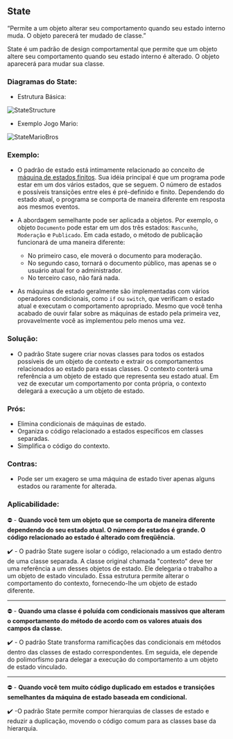 ## State

“Permite a um objeto alterar seu comportamento quando seu estado interno muda. O objeto parecerá ter mudado de classe.”

State é um padrão de design comportamental que permite que um objeto altere seu comportamento quando seu estado interno é alterado. O objeto aparecerá para mudar sua classe.

### Diagramas do State:
* Estrutura Básica:

![StateStructure](https://refactoring.guru/images/patterns/diagrams/state/structure.png)

* Exemplo Jogo Mario:

![StateMarioBros](https://brizeno.files.wordpress.com/2011/11/state.png?w=682)

### Exemplo:
 - O padrão de estado está intimamente relacionado ao conceito de [máquina de estados finitos](https://pt.wikipedia.org/wiki/M%C3%A1quina_de_estados_finita).
   Sua idéia principal é que um programa pode estar em um dos vários estados, que se seguem. O número de estados e possíveis transições entre eles é pré-definido e finito. Dependendo do estado atual, o programa se comporta de maneira diferente em resposta aos mesmos eventos.

 - A abordagem semelhante pode ser aplicada a objetos. Por exemplo, o objeto `Documento` pode estar em um dos três estados: `Rascunho`, `Moderação` e `Publicado`. Em cada estado, o método de publicação funcionará de uma maneira diferente:
   - No primeiro caso, ele moverá o documento para moderação.
   - No segundo caso, tornará o documento público, mas apenas se o usuário atual for o administrador.
   - No terceiro caso, não fará nada.
 
 - As máquinas de estado geralmente são implementadas com vários operadores condicionais, como `if` ou `switch`, que verificam o estado atual e executam o comportamento apropriado. Mesmo que você tenha acabado de ouvir falar sobre as máquinas de estado pela primeira vez, provavelmente você as implementou pelo menos uma vez.

### Solução:
 - O padrão State sugere criar novas classes para todos os estados possíveis de um objeto de contexto e extrair os comportamentos relacionados ao estado para essas classes.
 O contexto conterá uma referência a um objeto de estado que representa seu estado atual. Em vez de executar um comportamento por conta própria, o contexto delegará a execução a um objeto de estado.

### Prós:
 - Elimina condicionais de máquinas de estado.
 - Organiza o código relacionado a estados específicos em classes separadas.
 - Simplifica o código do contexto.


### Contras:
 - Pode ser um exagero se uma máquina de estado tiver apenas alguns estados ou raramente for alterada.

### Aplicabilidade:
 :no_entry: - __Quando você tem um objeto que se comporta de maneira diferente dependendo do seu estado atual. O número de estados é grande. O código relacionado ao estado é alterado com freqüência.__
 
 :heavy_check_mark: - O padrão State sugere isolar o código, relacionado a um estado dentro de uma classe separada. A classe original chamada "contexto" deve ter uma referência a um desses objetos de estado. Ele delegaria o trabalho a um objeto de estado vinculado. Essa estrutura permite alterar o comportamento do contexto, fornecendo-lhe um objeto de estado diferente.

 ---

 :no_entry: - __Quando uma classe é poluída com condicionais massivos que alteram o comportamento do método de acordo com os valores atuais dos campos da classe.__
 
 :heavy_check_mark: - O padrão State transforma ramificações das condicionais em métodos dentro das classes de estado correspondentes. Em seguida, ele depende do polimorfismo para delegar a execução do comportamento a um objeto de estado vinculado.

 ---

 :no_entry: - __Quando você tem muito código duplicado em estados e transições semelhantes da máquina de estado baseada em condicional.__
 
 :heavy_check_mark: -O padrão State permite compor hierarquias de classes de estado e reduzir a duplicação, movendo o código comum para as classes base da hierarquia.